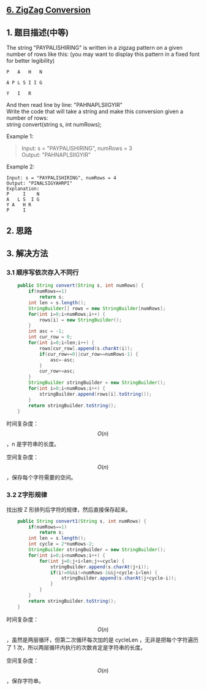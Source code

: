 ## [6. ZigZag Conversion](https://leetcode-cn.com/problems/zigzag-conversion/)

## 1. 题目描述\(中等\)

The string "PAYPALISHIRING" is written in a zigzag pattern on a given number of rows like this: \(you may want to display this pattern in a fixed font for better legibility\)

```
P   A   H   N

A P L S I I G

Y   I   R
```

And then read line by line: "PAHNAPLSIIGYIR"  
Write the code that will take a string and make this conversion given a number of rows:  
string convert\(string s, int numRows\);

Example 1:

> Input: s = "PAYPALISHIRING", numRows = 3  
> Output: "PAHNAPLSIIGYIR"

Example 2:
```
Input: s = "PAYPALISHIRING", numRows = 4  
Output: "PINALSIGYAHRPI"  
Explanation:
P     I    N
A   L S  I G
Y A   H R
P     I
```

## 2. 思路

## 3. 解决方法

### 3.1 顺序写依次存入不同行

```java
    public String convert(String s, int numRows) {
        if(numRows==1)
            return s;
        int len = s.length();
        StringBuilder[] rows = new StringBuilder[numRows];
        for(int i=0;i<numRows;i++) {
            rows[i] = new StringBuilder();
        }
        int asc = -1;
        int cur_row = 0;
        for(int i=0;i<len;i++) {
            rows[cur_row].append(s.charAt(i));
            if(cur_row==0||cur_row==numRows-1) {
                asc=-asc;
            }
            cur_row+=asc;
        }
        StringBuilder stringBuilder = new StringBuilder();
        for(int i=0;i<numRows;i++) {
            stringBuilder.append(rows[i].toString());
        }
        return stringBuilder.toString();
    }
```

时间复杂度：$$O(n)$$，n 是字符串的长度。

空间复杂度：$$O(n)$$，保存每个字符需要的空间。

### 3.2 Z字形规律

找出按 Z 形排列后字符的规律，然后直接保存起来。


```java
    public String convert1(String s, int numRows) {
    	if(numRows==1)
    		return s;
    	int len = s.length();
    	int cycle = 2*numRows-2;
    	StringBuilder stringBuilder = new StringBuilder();
    	for(int i=0;i<numRows;i++) {
    		for(int j=0;j+i<len;j+=cycle) {
    			stringBuilder.append(s.charAt(j+i));
    			if(i!=0&&i!=numRows-1&&j+cycle-i<len) {
    				stringBuilder.append(s.charAt(j+cycle-i));
    			}
    		}
    	}
    	return stringBuilder.toString();
    }

```
时间复杂度：$$O(n)$$，虽然是两层循环，但第二次循环每次加的是 cycleLen ，无非是把每个字符遍历了 1 次，所以两层循环内执行的次数肯定是字符串的长度。

空间复杂度：$$O(n)$$，保存字符串。



